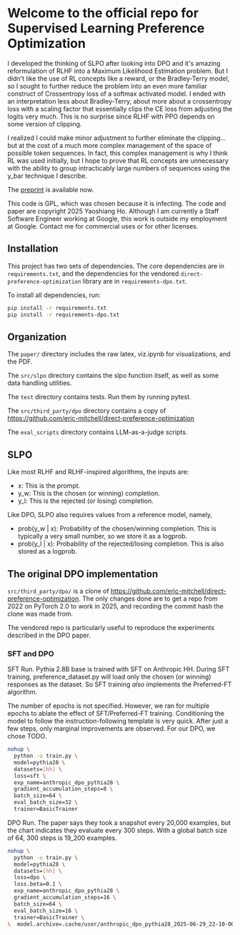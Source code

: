 # Welcome to the official repo for Supervised Learning Preference Optimization

I developed the thinking of SLPO after looking into DPO and it's amazing
reformulation of RLHF into a Maximum Likelihood Estimation problem. But
I didn't like the use of RL concepts like a reward, or the Bradley-Terry
model, so I sought to further reduce the problem into an even more
familiar construct of Crossentropy loss of a softmax activated model. I ended
with an interpretation less about Bradley-Terry, about more about a 
crossentropy loss with a scaling factor that essentially clips the 
CE loss from adjusting the logits very much. This is no surprise since
RLHF with PPO depends on some version of clipping. 

I realized I could make minor adjustment to further eliminate the clipping...
but at the cost of a much more complex management of the space of possible
token sequences. In fact, this complex management is why I think RL was
used initially, but I hope to prove that RL concepts are 
unnecessary with the ability to group intracticably large numbers of
sequences using the y_bar technique I describe. 

The [preprint](https://www.techrxiv.org/users/888076/articles/1267902-supervised-learning-preference-optimization-rethinking-rlhf-and-dpo-as-supervised-learning)
 is available now.

This code is GPL, which was chosen because it is infecting. The code and
paper are copyright 2025 Yaoshiang Ho. Although I am currently a 
Staff Software Engineer working at Google, this work is outside my
employment at Google. Contact me for commercial uses or for other licenses.

## Installation

This project has two sets of dependencies. The core dependencies are in 
`requirements.txt`, and the dependencies for the vendored 
`direct-preference-optimization` library are in `requirements-dpo.txt`.

To install all dependencies, run:

```bash
pip install -r requirements.txt
pip install -r requirements-dpo.txt
```

## Organization

The `paper/` directory includes the raw latex, viz.ipynb for visualizations,
and the PDF.

The `src/slpo` directory contains the slpo function itself, as well
as some data handling utilities. 

The `test` directory contains tests. Run them by running
pytest. 

The `src/third_party/dpo` directory contains a copy of https://github.com/eric-mitchell/direct-preference-optimization

The `eval_scripts` directory contains LLM-as-a-judge scripts.

## SLPO

Like most RLHF and RLHF-inspired algorithms, the inputs are:

* x: This is the prompt.
* y_w: This is the chosen (or winning) completion.
* y_l: This is the rejected (or losing) completion.

Like DPO, SLPO also requires values from a reference model, namely,
* prob(y_w | x): Probability of the chosen/winning completion. This is 
  typically a very small number, so we store it as a logprob.
* prob(y_l | x): Probability of the rejected/losing completion. This is 
  also stored as a logprob.

## The original DPO implementation

`src/third_party/dpo/` is a clone of
https://github.com/eric-mitchell/direct-preference-optimization. The
only changes done are to get a repo from 2022 on PyTorch 2.0 to work 
in 2025, and recording the commit hash the clone was made from.

The vendored repo is particularly useful to reproduce the experiments described in the DPO paper. 

### SFT and DPO

SFT Run. Pythia 2.8B base is trained with SFT on Anthropic HH. During SFT
training, preference_dataset.py will load only the chosen (or winning)
responses as the dataset. So SFT training *also* implements the Preferred-FT
algorithm. 

The number of epochs is not specified. However, we ran for multiple epochs to 
ablate the effect of SFT/Preferred-FT training. Conditioning the model to 
follow the instruction-following template is very quick. After just a few
steps, only marginal improvements are observed. For our DPO, we chose TODO.

```sh
nohup \
  python -u train.py \
  model=pythia28 \
  datasets=[hh] \
  loss=sft \
  exp_name=anthropic_dpo_pythia28 \
  gradient_accumulation_steps=8 \
  batch_size=64 \
  eval_batch_size=32 \
  trainer=BasicTrainer
```

DPO Run. The paper says they took a snapshot every 20,000 examples, but the 
chart indicates they evaluate every 300 steps. With a global batch size of 
64, 300 steps is 19_200 examples. 

```sh
nohup \
  python -u train.py \
  model=pythia28 \
  datasets=[hh] \
  loss=dpo \
  loss.beta=0.1 \
  exp_name=anthropic_dpo_pythia28 \
  gradient_accumulation_steps=16 \
  batch_size=64 \
  eval_batch_size=16 \
  trainer=BasicTrainer \
\  model.archive=.cache/user/anthropic_dpo_pythia28_2025-06-29_22-10-00_490115/LATEST/policy.pt
```